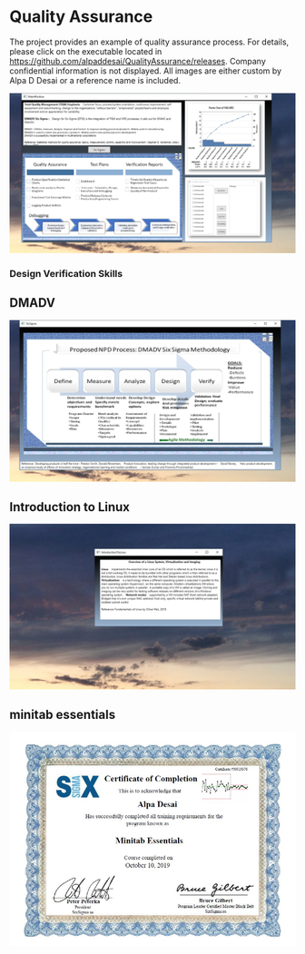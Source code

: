 # Quality Assurance

The project provides an example of quality assurance process. For details, please click on the executable located in 
https://github.com/alpaddesai/QualityAssurance/releases. Company confidential information is not displayed. All images are either custom by Alpa D Desai or a reference name is included. 

![image](QualityAssurance.png)
### Design Verification Skills


## DMADV 
![image](DMDV.png)

## Introduction to Linux
![image](IntroductiontoLinux.png)

## minitab essentials
![image](MinitabEssentials.jpg)
